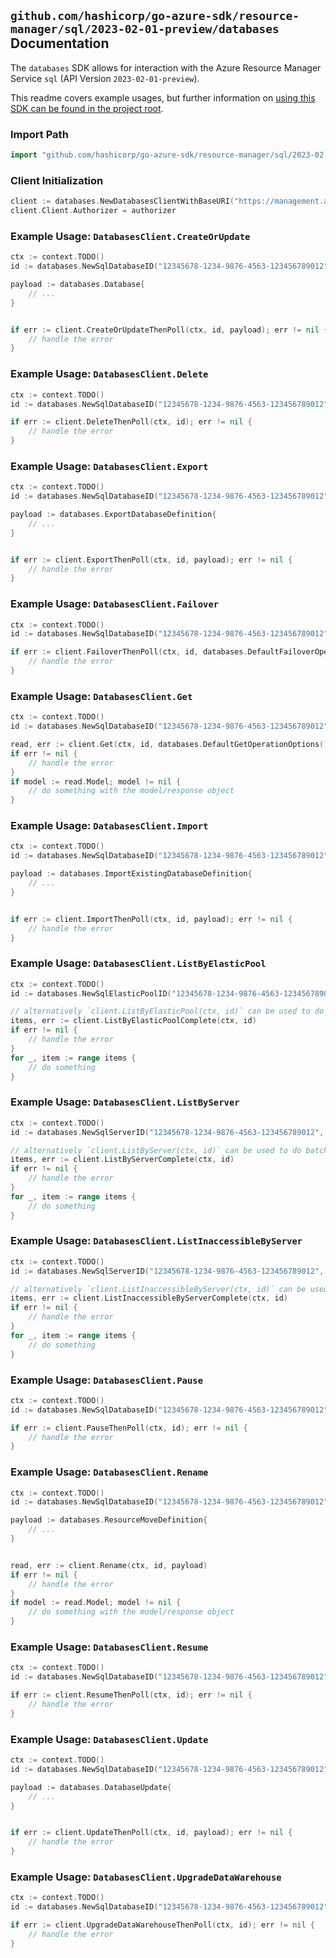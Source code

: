 
## `github.com/hashicorp/go-azure-sdk/resource-manager/sql/2023-02-01-preview/databases` Documentation

The `databases` SDK allows for interaction with the Azure Resource Manager Service `sql` (API Version `2023-02-01-preview`).

This readme covers example usages, but further information on [using this SDK can be found in the project root](https://github.com/hashicorp/go-azure-sdk/tree/main/docs).

### Import Path

```go
import "github.com/hashicorp/go-azure-sdk/resource-manager/sql/2023-02-01-preview/databases"
```


### Client Initialization

```go
client := databases.NewDatabasesClientWithBaseURI("https://management.azure.com")
client.Client.Authorizer = authorizer
```


### Example Usage: `DatabasesClient.CreateOrUpdate`

```go
ctx := context.TODO()
id := databases.NewSqlDatabaseID("12345678-1234-9876-4563-123456789012", "example-resource-group", "serverValue", "databaseValue")

payload := databases.Database{
	// ...
}


if err := client.CreateOrUpdateThenPoll(ctx, id, payload); err != nil {
	// handle the error
}
```


### Example Usage: `DatabasesClient.Delete`

```go
ctx := context.TODO()
id := databases.NewSqlDatabaseID("12345678-1234-9876-4563-123456789012", "example-resource-group", "serverValue", "databaseValue")

if err := client.DeleteThenPoll(ctx, id); err != nil {
	// handle the error
}
```


### Example Usage: `DatabasesClient.Export`

```go
ctx := context.TODO()
id := databases.NewSqlDatabaseID("12345678-1234-9876-4563-123456789012", "example-resource-group", "serverValue", "databaseValue")

payload := databases.ExportDatabaseDefinition{
	// ...
}


if err := client.ExportThenPoll(ctx, id, payload); err != nil {
	// handle the error
}
```


### Example Usage: `DatabasesClient.Failover`

```go
ctx := context.TODO()
id := databases.NewSqlDatabaseID("12345678-1234-9876-4563-123456789012", "example-resource-group", "serverValue", "databaseValue")

if err := client.FailoverThenPoll(ctx, id, databases.DefaultFailoverOperationOptions()); err != nil {
	// handle the error
}
```


### Example Usage: `DatabasesClient.Get`

```go
ctx := context.TODO()
id := databases.NewSqlDatabaseID("12345678-1234-9876-4563-123456789012", "example-resource-group", "serverValue", "databaseValue")

read, err := client.Get(ctx, id, databases.DefaultGetOperationOptions())
if err != nil {
	// handle the error
}
if model := read.Model; model != nil {
	// do something with the model/response object
}
```


### Example Usage: `DatabasesClient.Import`

```go
ctx := context.TODO()
id := databases.NewSqlDatabaseID("12345678-1234-9876-4563-123456789012", "example-resource-group", "serverValue", "databaseValue")

payload := databases.ImportExistingDatabaseDefinition{
	// ...
}


if err := client.ImportThenPoll(ctx, id, payload); err != nil {
	// handle the error
}
```


### Example Usage: `DatabasesClient.ListByElasticPool`

```go
ctx := context.TODO()
id := databases.NewSqlElasticPoolID("12345678-1234-9876-4563-123456789012", "example-resource-group", "serverValue", "elasticPoolValue")

// alternatively `client.ListByElasticPool(ctx, id)` can be used to do batched pagination
items, err := client.ListByElasticPoolComplete(ctx, id)
if err != nil {
	// handle the error
}
for _, item := range items {
	// do something
}
```


### Example Usage: `DatabasesClient.ListByServer`

```go
ctx := context.TODO()
id := databases.NewSqlServerID("12345678-1234-9876-4563-123456789012", "example-resource-group", "serverValue")

// alternatively `client.ListByServer(ctx, id)` can be used to do batched pagination
items, err := client.ListByServerComplete(ctx, id)
if err != nil {
	// handle the error
}
for _, item := range items {
	// do something
}
```


### Example Usage: `DatabasesClient.ListInaccessibleByServer`

```go
ctx := context.TODO()
id := databases.NewSqlServerID("12345678-1234-9876-4563-123456789012", "example-resource-group", "serverValue")

// alternatively `client.ListInaccessibleByServer(ctx, id)` can be used to do batched pagination
items, err := client.ListInaccessibleByServerComplete(ctx, id)
if err != nil {
	// handle the error
}
for _, item := range items {
	// do something
}
```


### Example Usage: `DatabasesClient.Pause`

```go
ctx := context.TODO()
id := databases.NewSqlDatabaseID("12345678-1234-9876-4563-123456789012", "example-resource-group", "serverValue", "databaseValue")

if err := client.PauseThenPoll(ctx, id); err != nil {
	// handle the error
}
```


### Example Usage: `DatabasesClient.Rename`

```go
ctx := context.TODO()
id := databases.NewSqlDatabaseID("12345678-1234-9876-4563-123456789012", "example-resource-group", "serverValue", "databaseValue")

payload := databases.ResourceMoveDefinition{
	// ...
}


read, err := client.Rename(ctx, id, payload)
if err != nil {
	// handle the error
}
if model := read.Model; model != nil {
	// do something with the model/response object
}
```


### Example Usage: `DatabasesClient.Resume`

```go
ctx := context.TODO()
id := databases.NewSqlDatabaseID("12345678-1234-9876-4563-123456789012", "example-resource-group", "serverValue", "databaseValue")

if err := client.ResumeThenPoll(ctx, id); err != nil {
	// handle the error
}
```


### Example Usage: `DatabasesClient.Update`

```go
ctx := context.TODO()
id := databases.NewSqlDatabaseID("12345678-1234-9876-4563-123456789012", "example-resource-group", "serverValue", "databaseValue")

payload := databases.DatabaseUpdate{
	// ...
}


if err := client.UpdateThenPoll(ctx, id, payload); err != nil {
	// handle the error
}
```


### Example Usage: `DatabasesClient.UpgradeDataWarehouse`

```go
ctx := context.TODO()
id := databases.NewSqlDatabaseID("12345678-1234-9876-4563-123456789012", "example-resource-group", "serverValue", "databaseValue")

if err := client.UpgradeDataWarehouseThenPoll(ctx, id); err != nil {
	// handle the error
}
```
